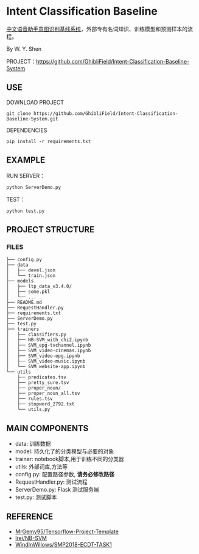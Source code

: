 # Intent Classification Baseline

[中文语音助手意图识别基线系统](https://github.com/)，外部专有名词知识、训练模型和预测样本的流程。

By W. Y. Shen 

PROJECT：https://github.com/GhibliField/Intent-Classification-Baseline-System

## USE

DOWNLOAD PROJECT

```text
git clone https://github.com/GhibliField/Intent-Classification-Baseline-System.git
```



DEPENDENCIES

```text
pip install -r requirements.txt
```


## EXAMPLE



RUN SERVER：

```text
python ServerDemo.py 
```

TEST：

```text
python test.py 
```


## PROJECT STRUCTURE


### FILES

```text
├── config.py
├── data
│   ├── devel.json
│   └── train.json
├── models
│   ├── ltp_data_v3.4.0/
│   ├── some.pkl
│   └── ...
├── README.md
├── RequestHandler.py
├── requirements.txt
├── ServerDemo.py
├── test.py
├── trainers
│   ├── classifiers.py
│   ├── NB-SVM_with_chi2.ipynb
│   ├── SVM_epg-tvchannel.ipynb
│   ├── SVM_video-cinemas.ipynb
│   ├── SVM_video-epg.ipynb
│   ├── SVM_video-music.ipynb
│   └── SVM_website-app.ipynb
└── utils
    ├── predicates.tsv
    ├── pretty_sure.tsv
    ├── proper_noun/
    ├── proper_noun_all.tsv
    ├── rules.tsv
    ├── stopword_2792.txt
    └── utils.py

```

## MAIN COMPONENTS

- data: 训练数据
- model: 持久化了的分类模型与必要的对象
- trainer: notebook脚本,用于训练不同的分类器
- utils: 外部词库,方法等
- config.py: 配置路径参数, **请务必修改路径**
- RequestHandler.py: 测试流程
- ServerDemo.py: Flask 测试服务端
- test.py: 测试脚本

## REFERENCE

- [MrGemy95/Tensorflow-Project-Template](https://github.com/MrGemy95/Tensorflow-Project-Template)
- [lrei/NB-SVM](https://github.com/lrei/nbsvm.git)
- [WindInWillows/SMP2018-ECDT-TASK1](https://github.com/WindInWillows/SMP2018-ECDT-TASK1)




